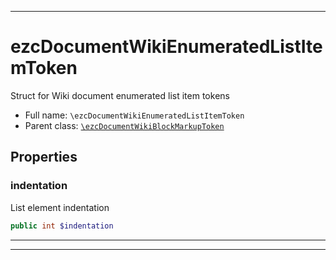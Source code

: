 ***

# ezcDocumentWikiEnumeratedListItemToken

Struct for Wiki document enumerated list item tokens

* Full name: `\ezcDocumentWikiEnumeratedListItemToken`
* Parent class: [`\ezcDocumentWikiBlockMarkupToken`](./ezcDocumentWikiBlockMarkupToken.md)

## Properties

### indentation

List element indentation

```php
public int $indentation
```

***



***

